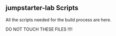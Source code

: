 ## jumpstarter-lab Scripts

All the scripts needed for the build process are here.

DO NOT TOUCH THESE FILES !!!!